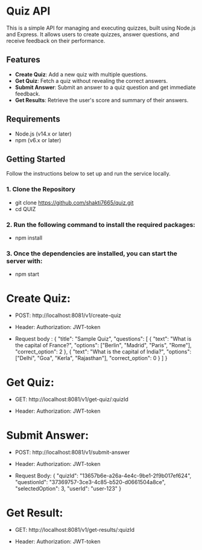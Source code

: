 # Quiz API

This is a simple API for managing and executing quizzes, built using Node.js and Express. It allows users to create quizzes, answer questions, and receive feedback on their performance.

## Features

- **Create Quiz**: Add a new quiz with multiple questions.
- **Get Quiz**: Fetch a quiz without revealing the correct answers.
- **Submit Answer**: Submit an answer to a quiz question and get immediate feedback.
- **Get Results**: Retrieve the user's score and summary of their answers.

## Requirements

- Node.js (v14.x or later)
- npm (v6.x or later)

## Getting Started

Follow the instructions below to set up and run the service locally.

### 1. Clone the Repository

- git clone https://github.com/shakti7665/quiz.git
- cd QUIZ

### 2. Run the following command to install the required packages:

- npm install

### 3. Once the dependencies are installed, you can start the server with:

- npm start

# Create Quiz: 

- POST: http://localhost:8081/v1/create-quiz

- Header: 
Authorization: JWT-token   <!-- Use "JWT-token" as a token value -->
- Request body :
{
  "title": "Sample Quiz",
  "questions": [
    {
      "text": "What is the capital of France?",
      "options": ["Berlin", "Madrid", "Paris", "Rome"],
      "correct_option": 2
    },
    {
      "text": "What is the capital of India?",
      "options": ["Delhi", "Goa", "Kerla", "Rajasthan"],
      "correct_option": 0
    }
  ]
}

# Get Quiz: 

- GET: http://localhost:8081/v1/get-quiz/:quizId  <!-- Use the quizId from the response of Create Quiz -->

- Header: 
Authorization: JWT-token   <!-- Use "JWT-token" as a token value -->

# Submit Answer: 

- POST: http://localhost:8081/v1/submit-answer

- Header: 
Authorization: JWT-token   <!-- Use "JWT-token" as a token value -->

- Request Body:
{
  "quizId": "13657b6e-a26a-4e4c-9be1-2f9b017ef624", <!-- Use the quizId from the response of Get Quiz -->
  "questionId": "37369757-3ce3-4c85-b520-d0661504a8ce", <!-- Use the questionId from the response of get Quiz -->
  "selectedOption": 3,
  "userId": "user-123"
}


# Get Result: 

- GET: http://localhost:8081/v1/get-results/:quizId  <!-- Use the quizId from the response of Create Quiz -->

- Header: 
Authorization: JWT-token   <!-- Use "JWT-token" as a token value -->

